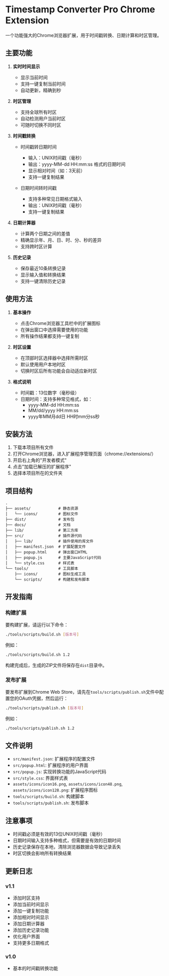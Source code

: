 # Timestamp Converter Pro Chrome Extension

一个功能强大的Chrome浏览器扩展，用于时间戳转换、日期计算和时区管理。

## 主要功能

1. **实时时间显示**
   - 显示当前时间
   - 支持一键复制当前时间
   - 自动更新，精确到秒

2. **时区管理**
   - 支持全球所有时区
   - 自动检测用户当前时区
   - 可随时切换不同时区

3. **时间戳转换**
   - 时间戳转日期时间
     - 输入：UNIX时间戳（毫秒）
     - 输出：yyyy-MM-dd HH:mm:ss 格式的日期时间
     - 显示相对时间（如：3天前）
     - 支持一键复制结果
   
   - 日期时间转时间戳
     - 支持多种常见日期格式输入
     - 输出：UNIX时间戳（毫秒）
     - 支持一键复制结果

4. **日期计算器**
   - 计算两个日期之间的差值
   - 精确显示年、月、日、时、分、秒的差异
   - 支持跨时区计算

5. **历史记录**
   - 保存最近10条转换记录
   - 显示输入值和转换结果
   - 支持一键清除历史记录

## 使用方法

1. **基本操作**
   - 点击Chrome浏览器工具栏中的扩展图标
   - 在弹出窗口中选择需要使用的功能
   - 所有操作结果都支持一键复制

2. **时区设置**
   - 在顶部时区选择器中选择所需时区
   - 默认使用用户本地时区
   - 切换时区后所有功能会自动适应新时区

3. **格式说明**
   - 时间戳：13位数字（毫秒级）
   - 日期时间：支持多种常见格式，如：
     - yyyy-MM-dd HH:mm:ss
     - MM/dd/yyyy HH:mm:ss
     - yyyy年MM月dd日 HH时mm分ss秒

## 安装方法

1. 下载本项目所有文件
2. 打开Chrome浏览器，进入扩展程序管理页面（chrome://extensions/）
3. 开启右上角的"开发者模式"
4. 点击"加载已解压的扩展程序"
5. 选择本项目所在的文件夹

## 项目结构

```
.
├── assets/            # 静态资源
│   └── icons/         # 图标文件
├── dist/              # 发布包
├── docs/              # 文档
├── lib/               # 第三方库
├── src/               # 插件源代码
│   ├── lib/           # 插件使用的库文件
│   ├── manifest.json  # 扩展配置文件
│   ├── popup.html     # 弹出窗口HTML
│   ├── popup.js       # 主要JavaScript代码
│   └── style.css      # 样式表
└── tools/             # 工具脚本
    ├── icons/         # 图标生成工具
    └── scripts/       # 构建和发布脚本
```

## 开发指南

### 构建扩展
要构建扩展，请运行以下命令：
```bash
./tools/scripts/build.sh [版本号]
```
例如：
```bash
./tools/scripts/build.sh 1.2
```

构建完成后，生成的ZIP文件将保存在`dist`目录中。

### 发布扩展
要发布扩展到Chrome Web Store，请先在`tools/scripts/publish.sh`文件中配置您的OAuth凭据，然后运行：
```bash
./tools/scripts/publish.sh [版本号]
```
例如：
```bash
./tools/scripts/publish.sh 1.2
```

## 文件说明

- `src/manifest.json`: 扩展程序的配置文件
- `src/popup.html`: 扩展程序的用户界面
- `src/popup.js`: 实现转换功能的JavaScript代码
- `src/style.css`: 界面样式表
- `assets/icons/icon16.png`, `assets/icons/icon48.png`, `assets/icons/icon128.png`: 扩展程序图标
- `tools/scripts/build.sh`: 构建脚本
- `tools/scripts/publish.sh`: 发布脚本

## 注意事项

- 时间戳必须是有效的13位UNIX时间戳（毫秒）
- 日期时间输入支持多种格式，但需要是有效的日期时间
- 历史记录保存在本地，清除浏览器数据会导致记录丢失
- 时区切换会影响所有转换结果

## 更新日志

### v1.1
- 添加时区支持
- 添加当前时间显示
- 添加一键复制功能
- 添加相对时间显示
- 添加日期计算器
- 添加历史记录功能
- 优化用户界面
- 支持更多日期格式

### v1.0
- 基本的时间戳转换功能 